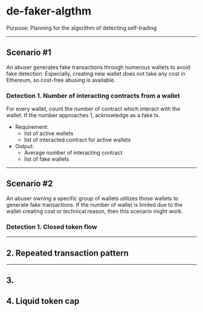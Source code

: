 # de-faker-algthm
Purpose: Planning for the algorithm of detecting self-trading

***

## Scenario #1
An abuser generates fake transactions through numerous wallets to avoid fake detection. Especially, creating new wallet does not take any cost in Ethereum, so cost-free abusing is available.

### Detection 1. Number of interacting contracts from a wallet
For every wallet, count the number of contract which interact with the wallet. If the number approaches 1, acknowledge as a fake tx.
* Requirement:
  - list of active wallets
  - list of interacted contract for active wallets
* Output:
  - Average number of interacting contract
  - list of fake wallets

***

## Scenario #2
An abuser owning a specific group of wallets utilizes those wallets to generate fake transactions. If the number of wallet is limited due to the wallet creating cost or technical reason, then this scenario might work.

### Detection 1. Closed token flow

***

## 2. Repeated transaction pattern

***

## 3. 





## 4. Liquid token cap
